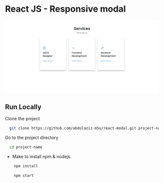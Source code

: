 # React JS - Responsive modal

![preview img](/preview.png)

## Run Locally

Clone the project

```bash
  git clone https://github.com/abdulaziz-m5u/react-modal.git project-name
```

Go to the project directory

```bash
  cd project-name
```

- Make to install npm & nodejs.

```bash
    npm install
```

```bash
    npm start
```
